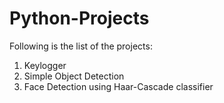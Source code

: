 # Python-Projects
Following is the list of the projects:
1) Keylogger
2) Simple Object Detection
3) Face Detection using Haar-Cascade classifier
